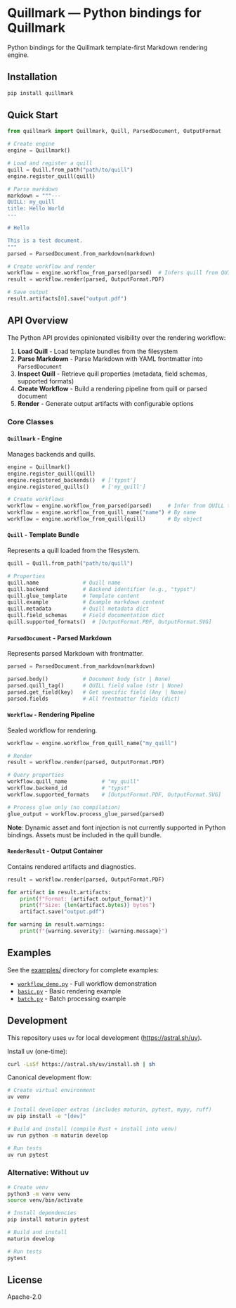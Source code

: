 # Quillmark — Python bindings for Quillmark

Python bindings for the Quillmark template-first Markdown rendering engine.

## Installation

```bash
pip install quillmark
```

## Quick Start

```python
from quillmark import Quillmark, Quill, ParsedDocument, OutputFormat

# Create engine
engine = Quillmark()

# Load and register a quill
quill = Quill.from_path("path/to/quill")
engine.register_quill(quill)

# Parse markdown
markdown = """---
QUILL: my_quill
title: Hello World
---

# Hello

This is a test document.
"""
parsed = ParsedDocument.from_markdown(markdown)

# Create workflow and render
workflow = engine.workflow_from_parsed(parsed)  # Infers quill from QUILL tag
result = workflow.render(parsed, OutputFormat.PDF)

# Save output
result.artifacts[0].save("output.pdf")
```

## API Overview

The Python API provides opinionated visibility over the rendering workflow:

1. **Load Quill** - Load template bundles from the filesystem
2. **Parse Markdown** - Parse Markdown with YAML frontmatter into `ParsedDocument`
3. **Inspect Quill** - Retrieve quill properties (metadata, field schemas, supported formats)
4. **Create Workflow** - Build a rendering pipeline from quill or parsed document
5. **Render** - Generate output artifacts with configurable options

### Core Classes

#### `Quillmark` - Engine

Manages backends and quills.

```python
engine = Quillmark()
engine.register_quill(quill)
engine.registered_backends()  # ['typst']
engine.registered_quills()    # ['my_quill']

# Create workflows
workflow = engine.workflow_from_parsed(parsed)     # Infer from QUILL tag
workflow = engine.workflow_from_quill_name("name") # By name
workflow = engine.workflow_from_quill(quill)       # By object
```

#### `Quill` - Template Bundle

Represents a quill loaded from the filesystem.

```python
quill = Quill.from_path("path/to/quill")

# Properties
quill.name              # Quill name
quill.backend           # Backend identifier (e.g., "typst")
quill.glue_template     # Template content
quill.example           # Example markdown content
quill.metadata          # Quill metadata dict
quill.field_schemas     # Field documentation dict
quill.supported_formats()  # [OutputFormat.PDF, OutputFormat.SVG]
```

#### `ParsedDocument` - Parsed Markdown

Represents parsed Markdown with frontmatter.

```python
parsed = ParsedDocument.from_markdown(markdown)

parsed.body()           # Document body (str | None)
parsed.quill_tag()      # QUILL field value (str | None)
parsed.get_field(key)   # Get specific field (Any | None)
parsed.fields           # All frontmatter fields (dict)
```

#### `Workflow` - Rendering Pipeline

Sealed workflow for rendering.

```python
workflow = engine.workflow_from_quill_name("my_quill")

# Render
result = workflow.render(parsed, OutputFormat.PDF)

# Query properties
workflow.quill_name           # "my_quill"
workflow.backend_id           # "typst"
workflow.supported_formats    # [OutputFormat.PDF, OutputFormat.SVG]

# Process glue only (no compilation)
glue_output = workflow.process_glue_parsed(parsed)
```

**Note**: Dynamic asset and font injection is not currently supported in Python bindings. Assets must be included in the quill bundle.

#### `RenderResult` - Output Container

Contains rendered artifacts and diagnostics.

```python
result = workflow.render(parsed, OutputFormat.PDF)

for artifact in result.artifacts:
    print(f"Format: {artifact.output_format}")
    print(f"Size: {len(artifact.bytes)} bytes")
    artifact.save("output.pdf")

for warning in result.warnings:
    print(f"{warning.severity}: {warning.message}")
```

## Examples

See the [examples/](examples/) directory for complete examples:

- [`workflow_demo.py`](examples/workflow_demo.py) - Full workflow demonstration
- [`basic.py`](examples/basic.py) - Basic rendering example
- [`batch.py`](examples/batch.py) - Batch processing example

## Development

This repository uses `uv` for local development (https://astral.sh/uv).

Install uv (one-time):

```zsh
curl -LsSf https://astral.sh/uv/install.sh | sh
```

Canonical development flow:

```zsh
# Create virtual environment
uv venv

# Install developer extras (includes maturin, pytest, mypy, ruff)
uv pip install -e "[dev]"

# Build and install (compile Rust + install into venv)
uv run python -m maturin develop

# Run tests
uv run pytest
```

### Alternative: Without uv

```bash
# Create venv
python3 -m venv venv
source venv/bin/activate

# Install dependencies
pip install maturin pytest

# Build and install
maturin develop

# Run tests
pytest
```

## License

Apache-2.0